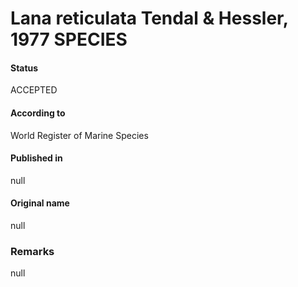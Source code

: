 Lana reticulata Tendal & Hessler, 1977 SPECIES
=======

#### Status
ACCEPTED

#### According to
World Register of Marine Species

#### Published in
null

#### Original name
null

### Remarks
null